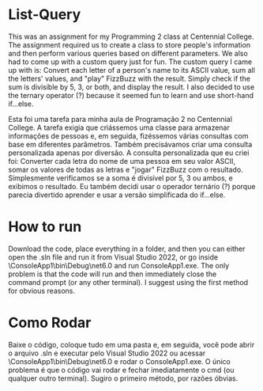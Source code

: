 # List-Query

This was an assignment for my Programming 2 class at Centennial College.
The assignment required us to create a class to store people's information and then perform various queries based on different parameters.
We also had to come up with a custom query just for fun.
The custom query I came up with is:
Convert each letter of a person's name to its ASCII value, sum all the letters' values, and "play" FizzBuzz with the result. Simply check if the sum is divisible by 5, 3, or both, and display the result. I also decided to use the ternary operator (?) because it seemed fun to learn and use short-hand if...else.

Esta foi uma tarefa para minha aula de Programação 2 no Centennial College.
A tarefa exigia que criássemos uma classe para armazenar informações de pessoas e, em seguida, fizéssemos várias consultas com base em diferentes parâmetros.
Também precisávamos criar uma consulta personalizada apenas por diversão.
A consulta personalizada que eu criei foi:
Converter cada letra do nome de uma pessoa em seu valor ASCII, somar os valores de todas as letras e "jogar" FizzBuzz com o resultado. Simplesmente verificamos se a soma é divisível por 5, 3 ou ambos, e exibimos o resultado. Eu também decidi usar o operador ternário (?) porque parecia divertido aprender e usar a versão simplificada do if...else.

# How to run
 Download the code, place everything in a folder, and then you can either open the .sln file and run it from Visual Studio 2022, or go inside \ConsoleApp1\bin\Debug\net6.0 and run ConsoleApp1.exe. The only problem is that the code will run and then immediately close the   
 command prompt (or any other terminal). I suggest using the first method for obvious reasons.

 # Como Rodar
Baixe o código, coloque tudo em uma pasta e, em seguida, você pode abrir o arquivo .sln e executar pelo Visual Studio 2022 ou acessar \ConsoleApp1\bin\Debug\net6.0 e rodar o ConsoleApp1.exe. O único problema é que o código vai rodar e fechar imediatamente o cmd (ou qualquer outro terminal). Sugiro o primeiro método, por razões óbvias.
